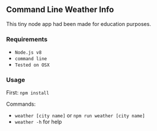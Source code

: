 ## Command Line Weather Info

This tiny node app had been made for education purposes.

### Requirements
- `Node.js v8`
- `command line`
- `Tested on OSX`

### Usage
First: `npm install`

Commands:
- `weather [city name]` or `npm run weather [city name]`
- `weather -h` for help